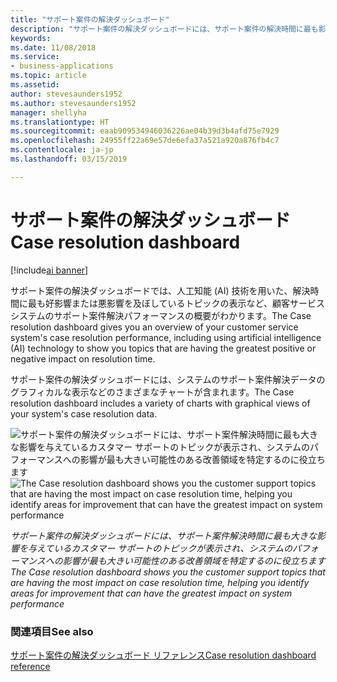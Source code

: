 ```yaml
---
title: "サポート案件の解決ダッシュボード"
description: "サポート案件の解決ダッシュボードには、サポート案件の解決時間に最も影響しているカスタマー サポートのトピックが表示されます。"
keywords: 
ms.date: 11/08/2018
ms.service:
- business-applications
ms.topic: article
ms.assetid: 
author: stevesaunders1952
ms.author: stevesaunders1952
manager: shellyha
ms.translationtype: HT
ms.sourcegitcommit: eaab909534946036226ae04b39d3b4afd75e7929
ms.openlocfilehash: 24955ff22a69e57de6efa37a521a920a876fb4c7
ms.contentlocale: ja-jp
ms.lasthandoff: 03/15/2019

---
```


# <a name="case-resolution-dashboard"></a><span data-ttu-id="d53eb-103">サポート案件の解決ダッシュボード</span><span class="sxs-lookup"><span data-stu-id="d53eb-103">Case resolution dashboard</span></span>

[!include[ai banner](../includes/ai.md)] 

<span data-ttu-id="d53eb-104">サポート案件の解決ダッシュボードでは、人工知能 (AI) 技術を用いた、解決時間に最も好影響または悪影響を及ぼしているトピックの表示など、顧客サービス システムのサポート案件解決パフォーマンスの概要がわかります。</span><span class="sxs-lookup"><span data-stu-id="d53eb-104">The Case resolution dashboard gives you an overview of your customer service system's case resolution performance, including using artificial intelligence (AI) technology to show you topics that are having the greatest positive or negative impact on resolution time.</span></span>

<span data-ttu-id="d53eb-105">サポート案件の解決ダッシュボードには、システムのサポート案件解決データのグラフィカルな表示などのさまざまなチャートが含まれます。</span><span class="sxs-lookup"><span data-stu-id="d53eb-105">The Case resolution dashboard includes a variety of charts with graphical views of your system's case resolution data.</span></span>

<span data-ttu-id="d53eb-106">![サポート案件の解決ダッシュボードには、サポート案件解決時間に最も大きな影響を与えているカスタマー サポートのトピックが表示され、システムのパフォーマンスへの影響が最も大きい可能性のある改善領域を特定するのに役立ちます](media/case-resolution-dashboard.png "サポート案件の解決ダッシュボードには、サポート案件解決時間に最も大きな影響を与えているカスタマー サポートのトピックが表示され、システムのパフォーマンスへの影響が最も大きい可能性のある改善領域を特定するのに役立ちます")</span><span class="sxs-lookup"><span data-stu-id="d53eb-106">![The Case resolution dashboard shows you the customer support topics that are having the most impact on case resolution time, helping you identify areas for improvement that can have the greatest impact on system performance](media/case-resolution-dashboard.png "The Case resolution dashboard shows you the customer support topics that are having the most impact on case resolution time, helping you identify areas for improvement that can have the greatest impact on system performance")</span></span>

<span data-ttu-id="d53eb-107">*サポート案件の解決ダッシュボードには、サポート案件解決時間に最も大きな影響を与えているカスタマー サポートのトピックが表示され、システムのパフォーマンスへの影響が最も大きい可能性のある改善領域を特定するのに役立ちます*</span><span class="sxs-lookup"><span data-stu-id="d53eb-107">*The Case resolution dashboard shows you the customer support topics that are having the most impact on case resolution time, helping you identify areas for improvement that can have the greatest impact on system performance*</span></span>

### <a name="see-also"></a><span data-ttu-id="d53eb-108">関連項目</span><span class="sxs-lookup"><span data-stu-id="d53eb-108">See also</span></span>
[<span data-ttu-id="d53eb-109">サポート案件の解決ダッシュボード リファレンス</span><span class="sxs-lookup"><span data-stu-id="d53eb-109">Case resolution dashboard reference</span></span>](https://docs.microsoft.com/dynamics365/ai/customer-service-insights/dashboard-case-resolutions)

